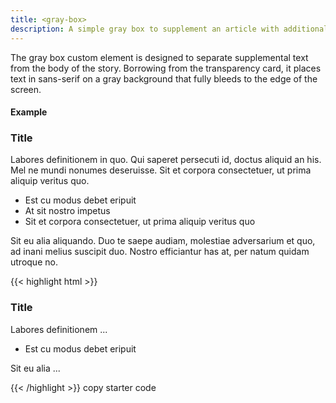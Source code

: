 ```yaml
---
title: <gray-box>
description: A simple gray box to supplement an article with additional information.
---
```


<script src="/labs/gray-box.js"></script>

The gray box custom element is designed to separate supplemental text from the body of the story. Borrowing from the transparency card, it places text in sans-serif on a gray background that fully bleeds to the edge of the screen.

#### Example

<div class="full-bleed">
  <gray-box>
    <h3>Title</h3>
    <p>Labores definitionem in quo. Qui saperet persecuti id, doctus aliquid an his. Mel ne mundi nonumes deseruisse. Sit et corpora consectetuer, ut prima aliquip veritus quo. </p>
    <ul>
      <li>Est cu modus debet eripuit</li>
      <li>At sit nostro impetus</li>
      <li>Sit et corpora consectetuer, ut prima aliquip veritus quo</li>
    </ul>
    <p>Sit eu alia aliquando. Duo te saepe audiam, molestiae adversarium et quo, ad inani melius suscipit duo. Nostro efficiantur has at, per natum quidam utroque no.</p>
  </gray-box>
</div>

<div class="story-module">
{{< highlight html >}}
<script async src="https://media.mcclatchy.com/labs/gray-box.js"></script>
<gray-box>
  <h3>Title</h3>
  <p>Labores definitionem ...</p>
  <ul>
    <li>Est cu modus debet eripuit</li>
  </ul>
  <p>Sit eu alia ...</p>
</gray-box>
{{< /highlight >}}
<copy-highlight class="button promo">copy starter code</copy-highlight>
</div>
